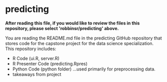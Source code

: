 predicting
==========

**After reading this file, if you would like to review the files in this repository, please select 'robbinsr/predicting' above.**

You are reading the README.md file in the predicting GitHub repository that stores code for the capstone project for the data science specialization. This repository includes:

- R Code (ui.R, server.R)
- R Presenter Code (predicting.Rpres)
- Python Code (python folder) ...used primarily for preprocessing data.
- takeaways from project
